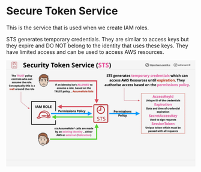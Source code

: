 # Secure Token Service

This is the service that is used when we create IAM roles.

STS generates temporary credentials. They are similar to access keys but they expire and DO NOT belong to the identity that uses these keys. They have limited access and can be used to access AWS resources.

![STS](./sts.png)
